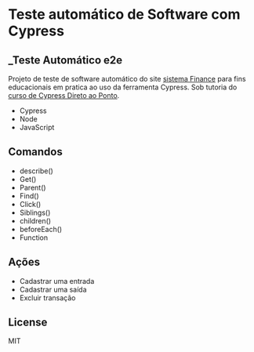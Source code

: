 # Teste automático de Software com Cypress


## _Teste Automático e2e

Projeto de teste de software automático do site [sistema Finance](https://devfinance-agilizei.netlify.app/) para fins educacionais em pratica ao uso da ferramenta Cypress. Sob tutoria do [curso de Cypress Direto ao Ponto](https://app.agilizei.com/pt/certificado/64934780e39f78451ae36625). 

- Cypress
- Node
- JavaScript

## Comandos

- describe()
- Get()
- Parent()
- Find()
- Click()
- Siblings()
- children()
- beforeEach()
- Function

## Ações 

- Cadastrar uma entrada
- Cadastrar uma saída
- Excluir transação

## License

MIT



